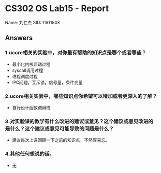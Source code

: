 # CS302 OS Lab15 - Report

Name: 刘仁杰
SID: 11911808

## Answers

### 1.ucore相关的实验中，对你最有帮助的知识点是哪个或者哪些？

* 最小化内核启动过程
* syscall调用过程
* 进程调度过程
* IPC问题，互斥锁，信号量，条件变量

### 2.ucore相关实验中，哪些知识点你希望可以增加或者更深入的了解？

* 自行设计函数调用栈

### 3.对实验课的教学有什么改进的建议或意见？这个建议或意见改进的是什么？这个建议或意见可能导致的问题是什么？

* 建议每次上课回顾一下之前的知识点，不然容易忘。

### 4.其他任何想说的话。

* 无
